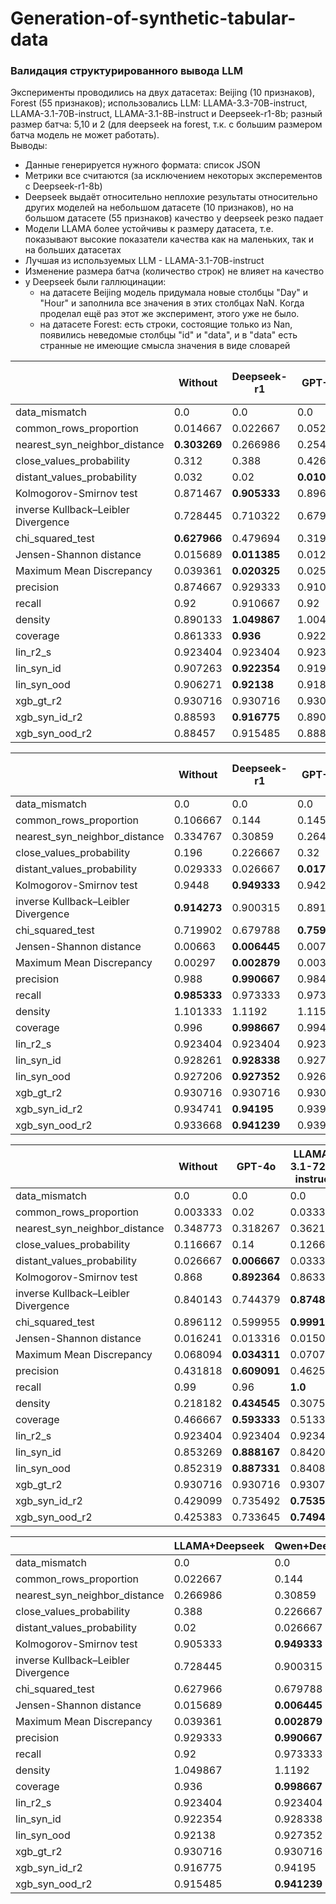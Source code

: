# Generation-of-synthetic-tabular-data

### **Валидация структурированного вывода LLM**
Эксперименты проводились на двух датасетах: Beijing (10 признаков), Forest (55 признаков); использовались LLM: LLAMA-3.3-70B-instruct, LLAMA-3.1-70B-instruct, LLAMA-3.1-8B-instruct и Deepseek-r1-8b; разный размер батча: 5,10 и 2 (для deepseek на forest, т.к. с большим размером батча модель не может работать).\
Выводы:
* Данные генерируется нужного формата: список JSON
* Метрики все считаются (за исключением некоторых эксперементов с Deepseek-r1-8b)
* Deepseek выдаёт относительно неплохие результаты относительно других моделей на небольшом датасете (10 признаков), но на большом датасете (55 признаков) качество у deepseek резко падает
* Модели LLAMA более устойчивы к размеру датасета, т.е. показывают высокие показатели качества как на маленьких, так и на больших датасетах
* Лучшая из используемых LLM - LLAMA-3.1-70B-instruct
* Изменение размера батча (количество строк) не влияет на качество
* у Deepseek были галлюцинации: 
    * на датасете Beijing модель придумала новые столбцы "Day" и "Hour" и заполнила все значения в этих столбцах NaN. Когда проделал ещё раз этот же эксперимент, этого уже не было.
     * на датасете Forest: есть строки, состоящие только из Nan, появились неведомые столбцы "id" и "data",  и в "data" есть странные не имеющие смысла значения в виде словарей

||Without|	Deepseek-r1|	GPT-4o|	LLAMA-3.1-72b-instruct|
|----|---|----|----|----|
|data_mismatch|	0.0|	0.0|	0.0|	0.0|
common_rows_proportion|	0.014667|	0.022667|	0.052|	0.009333
nearest_syn_neighbor_distance|**0.303269**|	0.266986|	0.254076|	0.225375|
close_values_probability|	0.312|	0.388|	0.426667|	0.536
distant_values_probability|	0.032|	0.02|	**0.010667**|	0.013333
Kolmogorov-Smirnov test|	0.871467|	**0.905333**|	0.8968|	0.8872
inverse Kullback–Leibler Divergence|	0.728445|	0.710322|	0.679427|	**0.760823**
chi_squared_test|	**0.627966**|	0.479694|	0.319559|	0.519174
Jensen-Shannon distance|	0.015689|	**0.011385**	|0.012003|	0.013278
Maximum Mean Discrepancy	|0.039361|	**0.020325**|	0.025768|	0.02476
precision	|0.874667|	0.929333|	0.910667|	**0.945333**
recall	|0.92|	0.910667|	0.92|	0.928
density	|0.890133|	**1.049867**|	1.004|	1.0072
coverage|	0.861333|	**0.936**|	0.922667|	0.929333|
lin_r2_s|	0.923404|	0.923404|	0.923404|	0.923404
lin_syn_id|	0.907263|	**0.922354**|	0.919646|	0.912392
lin_syn_ood	|0.906271	|**0.92138**|	0.91867|	0.911298
xgb_gt_r2|	0.930716|	0.930716	|0.930716|	0.930716
xgb_syn_id_r2|	0.88593|	**0.916775**|	0.890265|	0.916686|
xgb_syn_ood_r2|	0.88457|	0.915485	|0.88892|	**0.915738**|


||Without|	Deepseek-r1|	GPT-4o|	LLAMA-3.1-72b-instruct|
|--|--|---|---|---|
data_mismatch|0.0	|0.0	|0.0|	0.0
common_rows_proportion|	0.106667|	0.144|	0.145333|	0.186667|
nearest_syn_neighbor_distance|	0.334767|	0.30859|	0.264809|	0.223197
close_values_probability|	0.196	|0.226667|	0.32|	0.466667
distant_values_probability|	0.029333|	0.026667|	**0.017333**	|**0.017333**|
Kolmogorov-Smirnov test	|0.9448|**0.949333**|	0.942648|	0.937867
inverse Kullback–Leibler Divergence|	**0.914273**|	0.900315|	0.891021|	0.807612
chi_squared_test|	0.719902|	0.679788	|**0.759633**	|0.519604
Jensen-Shannon distance|	0.00663|	**0.006445**|	0.007408|	0.007964
Maximum Mean Discrepancy|	0.00297|**0.002879**|	0.003848|	0.007319
precision|	0.988|**0.990667**|	0.984857|	0.989333
recall|	**0.985333**|	0.973333|	0.973333|	0.934667
density|	1.101333|	1.1192|	1.115676|**1.133067**
coverage|	0.996|**0.998667**|	0.994667|	0.982667
lin_r2_s|	0.923404|	0.923404|	0.923404|	0.923404
lin_syn_id	|0.928261	|**0.928338**|	0.927861|	0.925137
lin_syn_ood|	0.927206|**0.927352**|	0.926806|	0.924097
xgb_gt_r2|	0.930716|	0.930716|	0.930716|	0.930716
xgb_syn_id_r2|	0.934741|	**0.94195**	|0.93973|	0.935961
xgb_syn_ood_r2|	0.933668|	**0.941239**|	0.939453|	0.934843


|	|Without|	GPT-4o|	LLAMA-3.1-72b-instruct|
|--|--|---|---|
data_mismatch|	0.0|	0.0	|0.0
common_rows_proportion	|0.003333|	0.02|	0.033333
nearest_syn_neighbor_distance|	0.348773|	0.318267|	0.362128
close_values_probability|	0.116667|	0.14|	0.126667
distant_values_probability	|0.026667|	**0.006667**|	0.033333
Kolmogorov-Smirnov test|	0.868|	**0.892364**|	0.863333
inverse Kullback–Leibler Divergence|	0.840143|	0.744379|	**0.874877**
chi_squared_test|	0.896112|	0.599955|	**0.999184**
Jensen-Shannon distance	|0.016241	|0.013316	|0.015096
Maximum Mean Discrepancy	|0.068094|	**0.034311**|	0.070722
precision|	0.431818|	**0.609091**|	0.4625
recall	|0.99|	0.96|	**1.0**
density	|0.218182|	**0.434545**|	0.3075
coverage|	0.466667|	**0.593333**|	0.513333
lin_r2_s|	0.923404|	0.923404|	0.923404
lin_syn_id|	0.853269|	**0.888167**|	0.842086
lin_syn_ood	|0.852319	|**0.887331**	|0.840877
xgb_gt_r2|	0.930716|	0.930716|	0.930716
xgb_syn_id_r2|	0.429099|	0.735492|	**0.753528**
xgb_syn_ood_r2	|0.425383|	0.733645|	**0.749495**


||LLAMA+Deepseek|Qwen+Deepseek|	CTGAN|TVAE|GANBLR|RTVAE|GANBLR++|
|--|--|---|---|---|---|---|---|
data_mismatch|0.0	|0.0	|0.0|0.0|0.0|0.0|0.0
common_rows_proportion|	0.022667|	0.144|0.0|0.0|0.0|0.0|0.0	
nearest_syn_neighbor_distance|	0.266986|	0.30859|0.430425|0.36826|0.493368|0.36081|0.391814	
close_values_probability|	0.388	|0.226667|	0.41333|0.3466|0.13999|0.36666|0.36
distant_values_probability|	0.02|	0.026667|	0.33999|0.0933|0.14666|0.033333|0.1
Kolmogorov-Smirnov test	|0.905333|**0.949333**|	0.358666|0.66933|0.785333|0.506666|0.701333
inverse Kullback–Leibler Divergence|	0.728445|	0.900315|0.12638|0.345652|0.51494|0.24303|0.50046	
chi_squared_test|	0.627966|	0.679788| 0.01876|0.19322|0.39707|0.191141|0.47759	
Jensen-Shannon distance|	0.015689|	**0.006445**|0.066152|0.03684|0.0288|0.06136|0.03688
Maximum Mean Discrepancy|	0.039361|**0.002879**|	0.471078|0.139513|0.19363|0.22549|0.22919
precision|	0.929333|**0.990667**|	0.95333|0.65999|0.27333|0.79333|0.14666
recall|	0.92|	0.973333|	0.59333|0.98|1.0|0.78666|0.48666
density|	1.049867|	1.1192|	0.98|0.656|0.12533|0.94533|0.04666
coverage|	0.936|**0.998667**|	0.32|0.6599|0.3333|0.53333|0.173333
lin_r2_s|	0.923404|	0.923404|0.9770833|0.9770833|0.9770833|0.977083|0.977083		
lin_syn_id	|0.922354	|0.928338|	0.8765625|0.885416|0.84843|0.8770833|**0.940104**
lin_syn_ood|	0.92138|0.927352|0.92222|0.888888|0.8777|0.830555|**0.95**
xgb_gt_r2|	0.930716|	0.930716|	0.93645|0.93645|0.93645|0.93645|0.93645|
xgb_syn_id_r2|	0.916775|	0.94195	|0.52777|0.85833|0.891145|0.726041|**0.95156**
xgb_syn_ood_r2|	0.915485|	**0.941239**|0.66111|0.86944|0.908333|0.675|0.93611	
